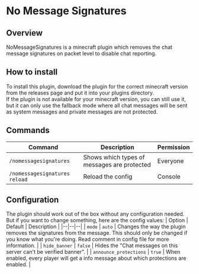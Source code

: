 # No Message Signatures
## Overview
NoMessageSignatures is a minecraft plugin which removes the chat message signatures on packet level to disable chat reporting.
## How to install
To install this plugin, download the plugin for the correct minecraft version from the releases page and put it into your plugins directory.  
If the plugin is not available for your minecraft version, you can still use it, but it can only use the fallback mode where all chat messages will be sent as system messages and private messages are not protected.
## Commands
| Command | Description | Permission |
|--|--|--|
| `/nomessagesignatures` | Shows which types of messages are protected | Everyone |
| `/nomessagesignatures reload` | Reload the config | Console |
## Configuration
The plugin should work out of the box without any configuration needed.  
But if you want to change something, here are the config values:
| Option | Default | Description |
|--|--|--|
| `mode` | `auto` | Changes the way the plugin removes the signatures from the message. This should only be changed if you know what you're doing. Read comment in config file for more information. |
| `hide_banner` | `false` | Hides the "Chat messages on this server can't be verified banner". |
| `announce_protections` | `true` | When enabled, every player will get a info message about which protections are enabled. |
